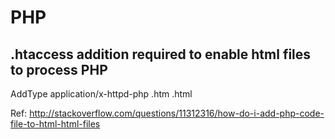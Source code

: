 # PHP

## .htaccess addition required to enable html files to process PHP

AddType application/x-httpd-php .htm .html

Ref: http://stackoverflow.com/questions/11312316/how-do-i-add-php-code-file-to-html-html-files

